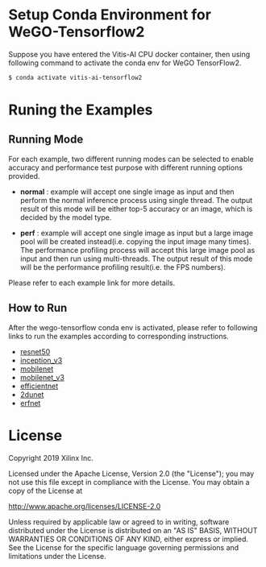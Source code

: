 # Setup Conda Environment for WeGO-Tensorflow2

Suppose you have entered the Vitis-AI CPU docker container, then using following command to activate the conda env for WeGO TensorFlow2.

```bash
$ conda activate vitis-ai-tensorflow2
```

# Runing the Examples

## Running Mode

For each example, two different running modes can be selected to enable accuracy and performance test purpose with different running options provided.

- **normal** : example will accept one single image as input and then perform the normal inference process using single thread. The output result of this mode will be either top-5 accuracy or an image, which is decided by the model type. 

- **perf** : example will accept one single image as input but a large image pool will be created instead(i.e. copying the input image many times). The performance profiling process will accept this large image pool as input and then run using multi-threads. The output result of this mode will be the performance profiling result(i.e. the FPS numbers).

Please refer to each example link for more details.

## How to Run

After the wego-tensorflow conda env is activated, please refer to following links to run the examples according to corresponding instructions.

- [resnet50](./classification) 
- [inception_v3](./classification)
- [mobilenet](./classification)
- [mobilenet_v3](./classification)
- [efficientnet](./classification)
- [2dunet](./2dunet)
- [erfnet](./erfnet)

# License

Copyright 2019 Xilinx Inc.

Licensed under the Apache License, Version 2.0 (the "License"); you may not use this file except in compliance with the License. You may obtain a copy of the License at

http://www.apache.org/licenses/LICENSE-2.0

Unless required by applicable law or agreed to in writing, software distributed under the License is distributed on an "AS IS" BASIS, WITHOUT WARRANTIES OR CONDITIONS OF ANY KIND, either express or implied. See the License for the specific language governing permissions and limitations under the License.
